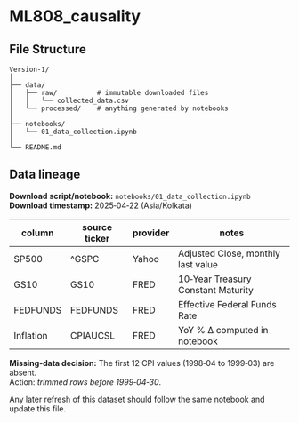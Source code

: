 # ML808_causality

## File Structure

```
Version-1/
│
├── data/
│   ├── raw/          # immutable downloaded files
│   │   └── collected_data.csv
│   └── processed/    # anything generated by notebooks
│
├── notebooks/
│   └── 01_data_collection.ipynb
│
└── README.md
```

## Data lineage

**Download script/notebook:** `notebooks/01_data_collection.ipynb`  
**Download timestamp:** 2025‑04‑22  (Asia/Kolkata)

| column      | source ticker | provider | notes                               |
|-------------|---------------|----------|-------------------------------------|
| SP500       | ^GSPC         | Yahoo    | Adjusted Close, monthly last value  |
| GS10        | GS10          | FRED     | 10‑Year Treasury Constant Maturity  |
| FEDFUNDS    | FEDFUNDS      | FRED     | Effective Federal Funds Rate        |
| Inflation   | CPIAUCSL      | FRED     | YoY % Δ computed in notebook        |

**Missing‑data decision:** The first 12 CPI values (1998‑04 to 1999‑03) are absent.  
Action: *trimmed rows before 1999‑04‑30*.

Any later refresh of this dataset should follow the same notebook and update this file.




